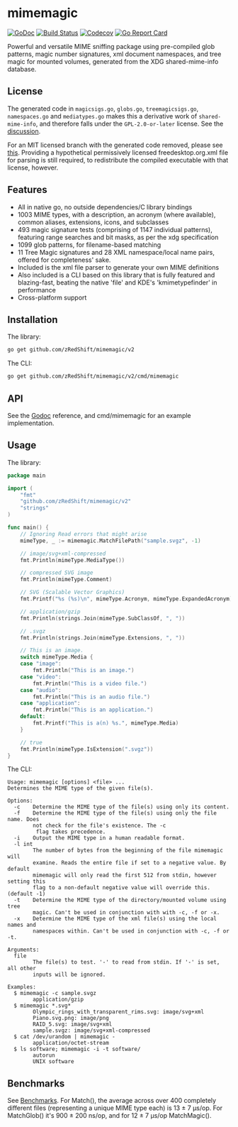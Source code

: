 mimemagic
=========
[![GoDoc](https://godoc.org/github.com/zRedShift/mimemagic?status.svg)](https://godoc.org/github.com/zRedShift/mimemagic)
[![Build Status](https://travis-ci.org/zRedShift/mimemagic.svg?branch=master)](https://travis-ci.org/zRedShift/mimemagic)
[![Codecov](https://codecov.io/gh/zRedShift/mimemagic/branch/master/graph/badge.svg)](https://codecov.io/gh/zRedShift/mimemagic/)
[![Go Report Card](https://goreportcard.com/badge/github.com/zRedShift/mimemagic)](https://goreportcard.com/report/github.com/zRedShift/mimemagic)

Powerful and versatile MIME sniffing package using pre-compiled glob patterns, magic number signatures, xml document
namespaces, and tree magic for mounted volumes, generated from the XDG shared-mime-info database.

## License

The generated code in `magicsigs.go`, `globs.go`, `treemagicsigs.go`, `namespaces.go` 
and `mediatypes.go` makes this a derivative work of `shared-mime-info`, and therefore falls under the
`GPL-2.0-or-later` license. See the [discussion](https://github.com/zRedShift/mimemagic/issues/4).

For an MIT licensed branch with the generated code  removed, please see 
[this](https://github.com/zRedShift/mimemagic/tree/MIT). Providing a hypothetical permissively licensed
freedesktop.org.xml file for parsing is still required, to redistribute the compiled executable with that license, 
however.

## Features

- All in native go, no outside dependencies/C library bindings
- 1003 MIME types, with a description, an acronym (where available), common aliases, extensions, icons, and 
subclasses
- 493 magic signature tests (comprising of 1147 individual patterns), featuring range searches and bit masks, as per
the xdg specification
- 1099 glob patterns, for filename-based matching
- 11 Tree Magic signatures and 28 XML namespace/local name pairs, offered for completeness' sake.
- Included is the xml file parser to generate your own MIME definitions
- Also included is a CLI based on this library that is fully featured and blazing-fast, beating the native 'file'
and KDE's 'kmimetypefinder' in performance
- Cross-platform support

## Installation

The library:
```bash
go get github.com/zRedShift/mimemagic/v2
```
The CLI:
```bash
go get github.com/zRedShift/mimemagic/v2/cmd/mimemagic
```

## API

See the [Godoc](https://godoc.org/github.com/zRedShift/mimemagic) reference, and cmd/mimemagic for an example
implementation.

## Usage

The library:
```go
package main

import (
	"fmt"
	"github.com/zRedShift/mimemagic/v2"
	"strings"
)

func main() {
	// Ignoring Read errors that might arise
	mimeType, _ := mimemagic.MatchFilePath("sample.svgz", -1)

	// image/svg+xml-compressed
	fmt.Println(mimeType.MediaType())

	// compressed SVG image
	fmt.Println(mimeType.Comment)

	// SVG (Scalable Vector Graphics)
	fmt.Printf("%s (%s)\n", mimeType.Acronym, mimeType.ExpandedAcronym)

	// application/gzip
	fmt.Println(strings.Join(mimeType.SubClassOf, ", "))

	// .svgz
	fmt.Println(strings.Join(mimeType.Extensions, ", "))

	// This is an image.
	switch mimeType.Media {
	case "image":
		fmt.Println("This is an image.")
	case "video":
		fmt.Println("This is a video file.")
	case "audio":
		fmt.Println("This is an audio file.")
	case "application":
		fmt.Println("This is an application.")
	default:
		fmt.Printf("This is a(n) %s.", mimeType.Media)
	}

	// true
	fmt.Println(mimeType.IsExtension(".svgz"))
}
```
The CLI:
```
Usage: mimemagic [options] <file> ...
Determines the MIME type of the given file(s).

Options:
  -c    Determine the MIME type of the file(s) using only its content.
  -f    Determine the MIME type of the file(s) using only the file name. Does
        not check for the file's existence. The -c
         flag takes precedence.
  -i    Output the MIME type in a human readable format.
  -l int
        The number of bytes from the beginning of the file mimemagic will
        examine. Reads the entire file if set to a negative value. By default
        mimemagic will only read the first 512 from stdin, however setting this
        flag to a non-default negative value will override this. (default -1)
  -t    Determine the MIME type of the directory/mounted volume using tree
        magic. Can't be used in conjunction with with -c, -f or -x.
  -x    Determine the MIME type of the xml file(s) using the local names and
        namespaces within. Can't be used in conjunction with -c, -f or -t.

Arguments:
  file
        The file(s) to test. '-' to read from stdin. If '-' is set, all other
        inputs will be ignored.

Examples:
  $ mimemagic -c sample.svgz
    	application/gzip
  $ mimemagic *.svg*
    	Olympic_rings_with_transparent_rims.svg: image/svg+xml
    	Piano.svg.png: image/png
    	RAID_5.svg: image/svg+xml
    	sample.svgz: image/svg+xml-compressed
  $ cat /dev/urandom | mimemagic -
    	application/octet-stream
  $ ls software; mimemagic -i -t software/
    	autorun
    	UNIX software
```

## Benchmarks

See [Benchmarks](https://github.com/zRedShift/mimemagic/blob/master/benchmarks.txt). For Match(), the average across 
over 400 completely different files (representing a unique MIME type each) is 13 ± 7 μs/op. For MatchGlob() it's 900
± 200 ns/op, and for 12 ± 7 μs/op MatchMagic().
